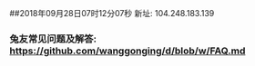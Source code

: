 ##2018年09月28日07时12分07秒 新址: 104.248.183.139
### 兔友常见问题及解答: https://github.com/wanggonging/d/blob/w/FAQ.md
